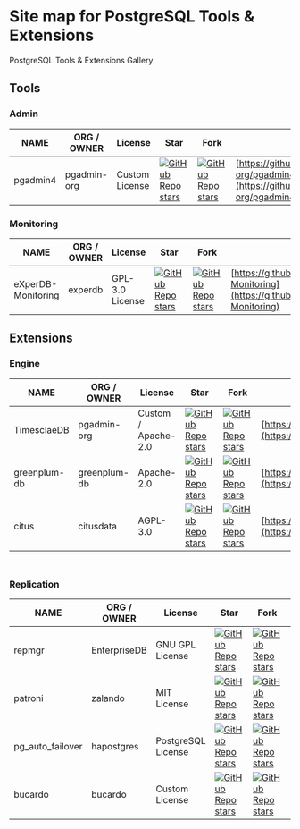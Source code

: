 # Site map for PostgreSQL Tools & Extensions
PostgreSQL Tools & Extensions Gallery

## Tools
### Admin
NAME|ORG / OWNER|License|Star|Fork|URL
-|-|-|-|-|-
pgadmin4|pgadmin-org|Custom License|[![GitHub Repo stars](https://img.shields.io/github/stars/pgadmin-org/pgadmin4)](https://github.com/pgadmin-org/pgadmin4)|[![GitHub Repo stars](https://img.shields.io/github/forks/pgadmin-org/pgadmin4)](https://github.com/pgadmin-org/pgadmin4)|[https://github.com/pgadmin-org/pgadmin4](https://github.com/pgadmin-org/pgadmin4)

### Monitoring
NAME|ORG / OWNER|License|Star|Fork|URL
-|-|-|-|-|-
eXperDB-Monitoring|experdb|GPL-3.0 License|[![GitHub Repo stars](https://img.shields.io/github/stars/experdb/eXperDB-Monitoring)](https://github.com/experdb/eXperDB-Monitoring)|[![GitHub Repo stars](https://img.shields.io/github/forks/experdb/eXperDB-Monitoring)](https://github.com/experdb/eXperDB-Monitoring)|[https://github.com/experdb/eXperDB-Monitoring](https://github.com/experdb/eXperDB-Monitoring)

## Extensions
### Engine
NAME|ORG / OWNER|License|Star|Fork|URL
-|-|-|-|-|-
TimesclaeDB|pgadmin-org|Custom / Apache-2.0|[![GitHub Repo stars](https://img.shields.io/github/stars/timescale/timescaledb)](https://github.com/timescale/timescaledb)|[![GitHub Repo stars](https://img.shields.io/github/forks/timescale/timescaledb)](https://github.com/timescale/timescaledb)|[https://github.com/timescale/timescaledb](https://github.com/timescale/timescaledb)
greenplum-db|greenplum-db|Apache-2.0|[![GitHub Repo stars](https://img.shields.io/github/stars/greenplum-db/gpdb)](https://github.com/greenplum-db/gpdb)|[![GitHub Repo stars](https://img.shields.io/github/forks/greenplum-db/gpdb)](https://github.com/greenplum-db/gpdb)|[https://github.com/greenplum-db/gpdb](https://github.com/greenplum-db/gpdb)
citus|citusdata|AGPL-3.0|[![GitHub Repo stars](https://img.shields.io/github/stars/citusdata/citus)](https://github.com/citusdata/citus)|[![GitHub Repo stars](https://img.shields.io/github/forks/citusdata/citus)](https://github.com/citusdata/citus)|[https://github.com/citusdata/citus](https://github.com/citusdata/citus)

<img src="[/img/myImg.png](https://img.shields.io/github/stars/greenplum-db/gpdb)" width="30" height="10">

### Replication
NAME|ORG / OWNER|License|Star|Fork|URL
-|-|-|-|-|-
repmgr|EnterpriseDB|GNU GPL License|[![GitHub Repo stars](https://img.shields.io/github/stars/EnterpriseDB/repmgr)](https://github.com/EnterpriseDB/repmgr)|[![GitHub Repo stars](https://img.shields.io/github/forks/EnterpriseDB/repmgr)](https://github.com/EnterpriseDB/repmgr)|[https://github.com/EnterpriseDB/repmgr](https://github.com/EnterpriseDB/repmgr)
patroni|zalando|MIT License|[![GitHub Repo stars](https://img.shields.io/github/stars/zalando/patroni)](https://github.com/zalando/patroni)|[![GitHub Repo stars](https://img.shields.io/github/forks/zalando/patroni)](https://github.com/zalando/patroni)|[https://github.com/zalando/patroni](https://github.com/zalando/patroni)
pg_auto_failover|hapostgres|PostgreSQL License|[![GitHub Repo stars](https://img.shields.io/github/stars/hapostgres/pg_auto_failover)](https://github.com/hapostgres/pg_auto_failover)|[![GitHub Repo stars](https://img.shields.io/github/forks/hapostgres/pg_auto_failover)](https://github.com/hapostgres/pg_auto_failover)|[https://github.com/hapostgres/pg_auto_failover](https://github.com/hapostgres/pg_auto_failover)
bucardo|bucardo|Custom License|[![GitHub Repo stars](https://img.shields.io/github/stars/bucardo/bucardo)](https://github.com/bucardo/bucardo)|[![GitHub Repo stars](https://img.shields.io/github/forks/bucardo/bucardo)](https://github.com/hapostgres/pg_auto_failover)|[https://github.com/bucardo/bucardo](https://github.com/bucardo/bucardo)
